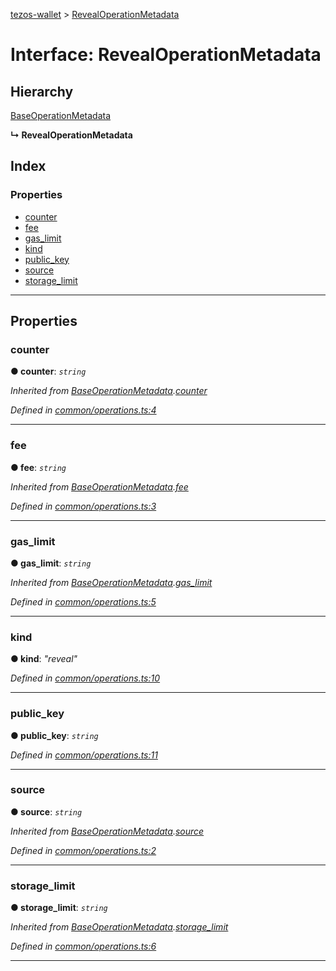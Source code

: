 [tezos-wallet](../README.md) > [RevealOperationMetadata](../interfaces/revealoperationmetadata.md)

# Interface: RevealOperationMetadata

## Hierarchy

 [BaseOperationMetadata](baseoperationmetadata.md)

**↳ RevealOperationMetadata**

## Index

### Properties

* [counter](revealoperationmetadata.md#counter)
* [fee](revealoperationmetadata.md#fee)
* [gas_limit](revealoperationmetadata.md#gas_limit)
* [kind](revealoperationmetadata.md#kind)
* [public_key](revealoperationmetadata.md#public_key)
* [source](revealoperationmetadata.md#source)
* [storage_limit](revealoperationmetadata.md#storage_limit)

---

## Properties

<a id="counter"></a>

###  counter

**● counter**: *`string`*

*Inherited from [BaseOperationMetadata](baseoperationmetadata.md).[counter](baseoperationmetadata.md#counter)*

*Defined in [common/operations.ts:4](https://github.com/simplestaking/tezos-wallet/blob/456a549/src/common/operations.ts#L4)*

___
<a id="fee"></a>

###  fee

**● fee**: *`string`*

*Inherited from [BaseOperationMetadata](baseoperationmetadata.md).[fee](baseoperationmetadata.md#fee)*

*Defined in [common/operations.ts:3](https://github.com/simplestaking/tezos-wallet/blob/456a549/src/common/operations.ts#L3)*

___
<a id="gas_limit"></a>

###  gas_limit

**● gas_limit**: *`string`*

*Inherited from [BaseOperationMetadata](baseoperationmetadata.md).[gas_limit](baseoperationmetadata.md#gas_limit)*

*Defined in [common/operations.ts:5](https://github.com/simplestaking/tezos-wallet/blob/456a549/src/common/operations.ts#L5)*

___
<a id="kind"></a>

###  kind

**● kind**: *"reveal"*

*Defined in [common/operations.ts:10](https://github.com/simplestaking/tezos-wallet/blob/456a549/src/common/operations.ts#L10)*

___
<a id="public_key"></a>

###  public_key

**● public_key**: *`string`*

*Defined in [common/operations.ts:11](https://github.com/simplestaking/tezos-wallet/blob/456a549/src/common/operations.ts#L11)*

___
<a id="source"></a>

###  source

**● source**: *`string`*

*Inherited from [BaseOperationMetadata](baseoperationmetadata.md).[source](baseoperationmetadata.md#source)*

*Defined in [common/operations.ts:2](https://github.com/simplestaking/tezos-wallet/blob/456a549/src/common/operations.ts#L2)*

___
<a id="storage_limit"></a>

###  storage_limit

**● storage_limit**: *`string`*

*Inherited from [BaseOperationMetadata](baseoperationmetadata.md).[storage_limit](baseoperationmetadata.md#storage_limit)*

*Defined in [common/operations.ts:6](https://github.com/simplestaking/tezos-wallet/blob/456a549/src/common/operations.ts#L6)*

___

